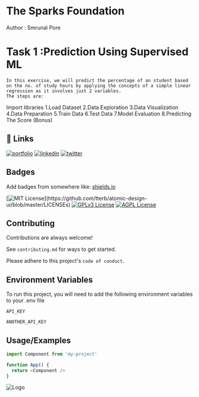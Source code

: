 
# The Sparks Foundation

Author : Smrunal Pore

# Task 1 :Prediction Using Supervised ML
    In this exercise, we will predict the percentage of an student based on the no. of study hours by applying the concepts of a simple linear regression as it involves just 2 variables.
    The steps are:

Import libraries
1.Load Dataset
2.Data Exploration
3.Data Visualization
4.Data Preparation
5.Train Data
6.Test Data
7.Model Evaluation
8.Predicting The Score (Bonus)



## 🔗 Links
[![portfolio](https://img.shields.io/badge/my_portfolio-000?style=for-the-badge&logo=ko-fi&logoColor=white)](https://katherinempeterson.com/)
[![linkedin](https://img.shields.io/badge/linkedin-0A66C2?style=for-the-badge&logo=linkedin&logoColor=white)](https://www.linkedin.com/)
[![twitter](https://img.shields.io/badge/twitter-1DA1F2?style=for-the-badge&logo=twitter&logoColor=white)](https://twitter.com/)

  
## Badges

Add badges from somewhere like: [shields.io](https://shields.io/)

[![MIT License](https://img.shields.io/apm/l/atomic-design-ui.svg?)](https://github.com/tterb/atomic-design-ui/blob/master/LICENSEs)
[![GPLv3 License](https://img.shields.io/badge/License-GPL%20v3-yellow.svg)](https://opensource.org/licenses/)
[![AGPL License](https://img.shields.io/badge/license-AGPL-blue.svg)](http://www.gnu.org/licenses/agpl-3.0)

  
## Contributing

Contributions are always welcome!

See `contributing.md` for ways to get started.

Please adhere to this project's `code of conduct`.

  
## Environment Variables

To run this project, you will need to add the following environment variables to your .env file

`API_KEY`

`ANOTHER_API_KEY`

  
## Usage/Examples

```javascript
import Component from 'my-project'

function App() {
  return <Component />
}
```

  
![Logo](https://dev-to-uploads.s3.amazonaws.com/uploads/articles/th5xamgrr6se0x5ro4g6.png)

    